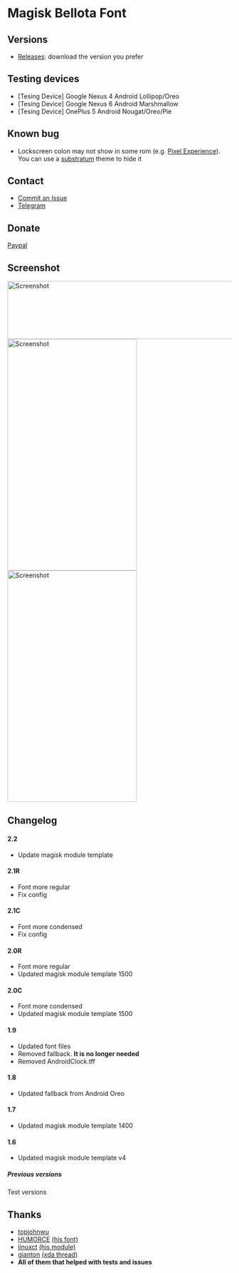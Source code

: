 # Magisk Bellota Font

## Versions ##
* <a href="https://github.com/Magisk-Modules-Repo/pirasalbebellotafont/releases">Releases</a>: download the version you prefer

## Testing devices ##
* [Tesing Device] Google Nexus 4 Android Lollipop/Oreo
* [Tesing Device] Google Nexus 6 Android Marshmallow
* [Tesing Device] OnePlus 5 Android Nougat/Oreo/Pie

## Known bug ##
* Lockscreen colon may not show in some rom (e.g. <a href="https://lh3.googleusercontent.com/ld4uuxiQGqWRzEncHngRQm1mnH3tkoK_nPoqhOhlWYMK2xC3_88oGE180Rb8JrjDiaexqxqTfzQZCUooqNCnjCrnrJg=s341">Pixel Experience</a>). You can use a <a href="https://play.google.com/store/apps/details?id=substratum.xperia.lockscreens&hl=en">substratum</a> theme to hide it

## Contact ##
* <a href="https://github.com/Magisk-Modules-Repo/Magisk_Font_Bellota/issues">Commit an Issue</a>
* <a href="https://t.me/pirasalbe">Telegram</a>

## Donate ##
<a href="https://paypal.me/pirasalbe">Paypal</a>

## Screenshot ##
<img src="https://cdn5.fontsquirrel.com/fnt_imgs/55/2076/7c7419e677b1bdcac00ab0dd75/sa-720x300.png" height="130" width="720" alt="Screenshot">
<img src="https://i.imgur.com/NvuEr4Q.jpg" height="519" width="291" alt="Screenshot"><img src="https://dl2.pushbulletusercontent.com/inW6pQiDgMhhKG16HwuV9DVFNcq3fw5H/Screenshot_20171110-191208.jpg" height="519" width="291" alt="Screenshot">

## Changelog ##
#### 2.2 ####
* Update magisk module template

#### 2.1R ####
* Font more regular
* Fix config

#### 2.1C ####
* Font more condensed
* Fix config

#### 2.0R ####
* Font more regular
* Updated magisk module template 1500

#### 2.0C ####
* Font more condensed
* Updated magisk module template 1500

#### 1.9 ####
* Updated font files
* Removed fallback. **It is no longer needed**
* Removed AndroidClock.tff

#### 1.8 ####
* Updated fallback from Android Oreo

#### 1.7 ####
* Updated magisk module template 1400

#### 1.6 ####
* Updated magisk module template v4

##### Previous versions #####
Test versions

## Thanks ##
* <a href="https://github.com/topjohnwu">topjohnwu</a>
* <a href="https://github.com/HUMORCE">HUMORCE</a> <a href="https://github.com/Magisk-Modules-Repo/Systemlessly-Font-with-Tsukushimarugo-A-CJK-Sleek">(his font)</a>
* <a href="https://github.com/sergiocastell">linuxct</a> <a href="https://github.com/sergiocastell/AndroidO-NotoColorEmojiReplacer">(his module)</a>
* <a href="https://forum.xda-developers.com/member.php?u=1546609">gianton</a> <a href="https://forum.xda-developers.com/android/themes/fonts-flashable-zips-t3219827">(xda thread)</a> 
* **All of them that helped with tests and issues**